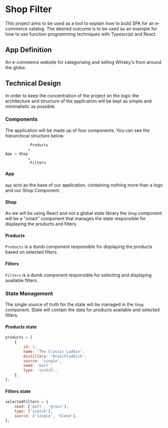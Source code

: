 # Shop Filter

This project aims to be used as a tool to explain how to build SPA for an
e-commerce catalog. The desired outcome is to be used as an example for how to
use function programming techniques with Typescript and React.

## App Definition

An e-commerce website for categorising and selling Whisky's from around the
globe.

## Technical Design

In order to keep the concentration of the project on the logic the architecture
and structure of the application will be kept as simple and minimalistic as
possible.

### Components

The application will be made up of four components. You can see the hierarchical
structure below.

```
           Products
          ↗
App → Shop
          ↘
           Filters
```

#### App

`App` acts as the base of our application, containing nothing more than a logo
and our Shop Component.

#### Shop

As we will be using React and not a global state library the `Shop` component
will be a "smart" component that manages the state responsible for displaying
the products and filters.

#### Products

`Products` is a dumb component responsible for displaying the products based on
selected filters.

#### Filters

`Filters` is a dumb component responsible for selecting and displaying available
filters.

### State Management

The single source of truth for the state will be managed in the `Shop`
component. State will contain the data for products available and selected
filters.

#### Products state

```js
products = [
	{
		id: 1,
		name: 'The Classic Laddie',
		distillery: 'Bruichladdich',
		source: 'single',
		seed: 'malt',
		type: 'scotch',
	},
];
```

#### Filters state

```js
selectedFilters = {
	seed: ['malt', 'grain'],
	type: ['scotch'],
	source: ['single', 'blend'],
};
```

